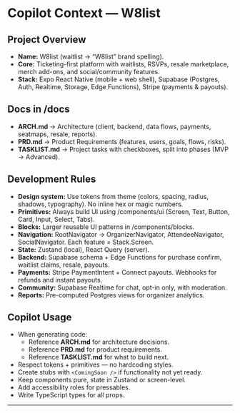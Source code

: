 # Copilot Context — W8list

## Project Overview
- **Name:** W8list (waitlist → “W8list” brand spelling).
- **Core:** Ticketing-first platform with waitlists, RSVPs, resale marketplace, merch add-ons, and social/community features.
- **Stack:** Expo React Native (mobile + web shell), Supabase (Postgres, Auth, Realtime, Storage, Edge Functions), Stripe (payments & payouts).

## Docs in /docs
- **ARCH.md** → Architecture (client, backend, data flows, payments, seatmaps, resale, reports).
- **PRD.md** → Product Requirements (features, users, goals, flows, risks).
- **TASKLIST.md** → Project tasks with checkboxes, split into phases (MVP → Advanced).

## Development Rules
- **Design system:** Use tokens from theme (colors, spacing, radius, shadows, typography). No inline hex or magic numbers.
- **Primitives:** Always build UI using /components/ui (Screen, Text, Button, Card, Input, Select, Tabs).
- **Blocks:** Larger reusable UI patterns in /components/blocks.
- **Navigation:** RootNavigator → OrganizerNavigator, AttendeeNavigator, SocialNavigator. Each feature = Stack.Screen.
- **State:** Zustand (local), React Query (server).
- **Backend:** Supabase schema + Edge Functions for purchase confirm, waitlist claims, resale, payouts.
- **Payments:** Stripe PaymentIntent + Connect payouts. Webhooks for refunds and instant payouts.
- **Community:** Supabase Realtime for chat, opt-in only, with moderation.
- **Reports:** Pre-computed Postgres views for organizer analytics.

## Copilot Usage
- When generating code: 
  - Reference **ARCH.md** for architecture decisions.  
  - Reference **PRD.md** for product requirements.  
  - Reference **TASKLIST.md** for what to build next.  
- Respect tokens + primitives — no hardcoding styles.
- Create stubs with `<ComingSoon />` if functionality not yet ready.
- Keep components pure, state in Zustand or screen-level.
- Add accessibility roles for pressables.
- Write TypeScript types for all props.

---

